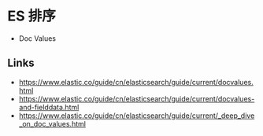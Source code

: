 # ES 排序

- Doc Values


## Links

- https://www.elastic.co/guide/cn/elasticsearch/guide/current/docvalues.html
- https://www.elastic.co/guide/cn/elasticsearch/guide/current/docvalues-and-fielddata.html
- https://www.elastic.co/guide/cn/elasticsearch/guide/current/_deep_dive_on_doc_values.html
